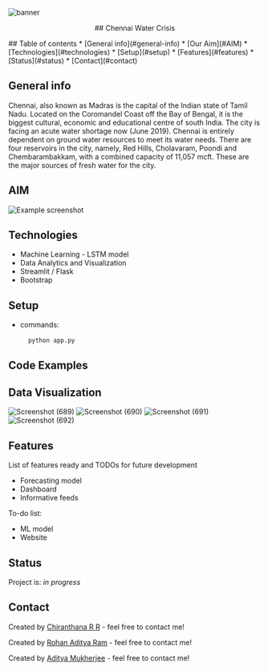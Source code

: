 ![banner](https://user-images.githubusercontent.com/23727056/87433896-78ae9700-c607-11ea-9ca6-9cdbe3f67998.jpg)
<p align="center"> 
   ## Chennai Water Crisis
</p>
## Table of contents
* [General info](#general-info)
* [Our Aim](#AIM)
* [Technologies](#technologies)
* [Setup](#setup)
* [Features](#features)
* [Status](#status)
* [Contact](#contact)

## General info
Chennai, also known as Madras is the capital of the Indian state of Tamil Nadu. Located on the Coromandel Coast off the Bay of Bengal, it is the biggest cultural, economic and educational centre of south India.
The city is facing an acute water shortage now (June 2019). Chennai is entirely dependent on ground water resources to meet its water needs. There are four reservoirs in the city, namely, Red Hills, Cholavaram, Poondi and Chembarambakkam, with a combined capacity of 11,057 mcft. These are the major sources of fresh water for the city.

## AIM
![Example screenshot](./img/screenshot.png)

## Technologies
* Machine Learning - LSTM model
* Data Analytics and Visualization
* Streamlit / Flask
* Bootstrap

## Setup
* commands: <pre>
    <code>
        python app.py
    </code>
</pre>

## Code Examples

## Data Visualization

![Screenshot (689)](https://user-images.githubusercontent.com/80692896/137875093-51582287-af73-46e3-8312-10c6a696fff6.png)
![Screenshot (690)](https://user-images.githubusercontent.com/80692896/137875335-e29ca38b-63dd-49c0-aad2-479b069e474c.png)
![Screenshot (691)](https://user-images.githubusercontent.com/80692896/137875353-b514408a-edbf-4e7d-80fa-834c09edc02c.png)
![Screenshot (692)](https://user-images.githubusercontent.com/80692896/137875370-0cb1026c-841f-4e4c-9f0b-8b76a6c8ced1.png)


## Features
List of features ready and TODOs for future development
* Forecasting model
* Dashboard
* Informative feeds

To-do list:
* ML model
* Website

## Status
Project is: _in progress_


## Contact
Created by [Chiranthana R R](https://www.linkedin.com/in/chiranthana-r-r-232385200/) - feel free to contact me!

Created by [Rohan Aditya Ram](https://www.linkedin.com/in/rohan-aditya-9b4816215/) - feel free to contact me!

Created by [Aditya Mukherjee](https://www.linkedin.com/in/aditya-mukherjee-817a17190/) - feel free to contact me!
